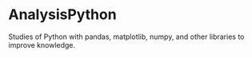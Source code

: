 # AnalysisPython

Studies of Python with pandas, matplotlib, numpy, and other libraries to improve knowledge.
